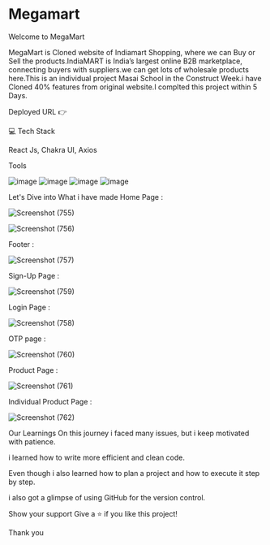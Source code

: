

# Megamart



Welcome to MegaMart

MegaMart is Cloned website of Indiamart Shopping, where we can Buy or Sell the products.IndiaMART is India’s largest online B2B marketplace, connecting buyers with suppliers.we can get lots of wholesale products here.This is an individual project Masai School in the Construct Week.i have Cloned 40% features from original website.I complted this project within 5 Days.


Deployed URL 👉 







💻 Tech Stack

React Js,
Chakra UI,
Axios




Tools

![image](https://user-images.githubusercontent.com/80309747/229348866-a41c6e5d-458a-4396-a0f6-ce974e5cfae0.png)
![image](https://user-images.githubusercontent.com/80309747/229348874-6e5a14c8-46e7-457c-b14c-c2491866064f.png)
![image](https://user-images.githubusercontent.com/80309747/229348882-7a0c4058-7f44-48be-88a0-d37da699bbfc.png)
![image](https://user-images.githubusercontent.com/80309747/229348884-8fd728ce-a616-4341-a4ca-fe15677f0d3c.png)



Let's Dive into What i have made
Home Page :


![Screenshot (755)](https://user-images.githubusercontent.com/119391118/229427065-e63bfefe-2dad-49ca-8bf2-38bbc13ffa72.png)


![Screenshot (756)](https://user-images.githubusercontent.com/119391118/229427117-1c956fb3-64c4-4b0c-b05c-6b3de6999f31.png)

Footer :

![Screenshot (757)](https://user-images.githubusercontent.com/119391118/229427151-9a3c8251-16c7-4986-b3fd-2aa8f75adff2.png)

Sign-Up Page :

![Screenshot (759)](https://user-images.githubusercontent.com/119391118/229427275-b5089fb8-8855-4357-ae7b-9b449007428a.png)



Login Page :

![Screenshot (758)](https://user-images.githubusercontent.com/119391118/229427245-9a77ed69-fe63-481a-a9e6-77c65e5f3426.png)

OTP page :

![Screenshot (760)](https://user-images.githubusercontent.com/119391118/229427349-3091e9a2-567e-4adf-b0f8-513e571f40a7.png)


Product Page :

![Screenshot (761)](https://user-images.githubusercontent.com/119391118/229427399-3e0c1fb2-8982-43ce-961c-45ae77248463.png)


Individual Product Page :

![Screenshot (762)](https://user-images.githubusercontent.com/119391118/229427450-b37fe822-9b2c-4d77-a495-6d675c9c1790.png)




Our Learnings
On this journey i faced many issues, but i keep motivated with patience.

i learned how to write more efficient and clean code.

Even though i also learned how to plan a project and how to execute it step by step.


i also got a glimpse of using GitHub for the version control.


Show your support
Give a ⭐️ if you like this project!

Thank you
